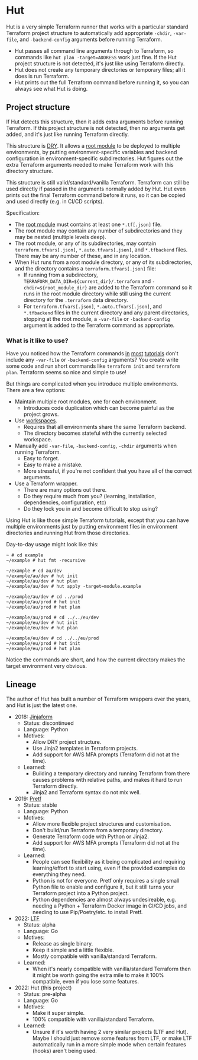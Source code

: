 # Hut

Hut is a very simple Terraform runner that works with a particular standard Terraform project structure to automatically add appropriate `-chdir`, `-var-file`, and `-backend-config` arguments before running Terraform.

* Hut passes all command line arguments through to Terraform, so commands like `hut plan -target=ADDRESS` work just fine. If the Hut project structure is not detected, it's just like using Terraform directly.
* Hut does not create any temporary directories or temporary files; all it does is run Terraform.
* Hut prints out the full Terraform command before running it, so you can always see what Hut is doing.

## Project structure

If Hut detects this structure, then it adds extra arguments before running Terraform. If this project structure is not detected, then no arguments get added, and it's just like running Terraform directly.

This structure is [DRY](https://en.wikipedia.org/wiki/Don%27t_repeat_yourself). It allows a [root module](https://www.terraform.io/language/modules#the-root-module) to be deployed to multiple environments, by putting environment-specific variables and backend configuration in environment-specific subdirectories. Hut figures out the extra Terraform arguments needed to make Terraform
work with this directory structure.

This structure is still valid/standard/vanilla Terraform. Terraform can still be used directly if passed in the arguments normally added by Hut. Hut even prints out the final Terraform command before it runs, so it can be copied and used directly (e.g. in CI/CD scripts).

Specification:

* The [root module](https://www.terraform.io/language/modules#the-root-module) must contains at least one `*.tf[.json]` file.
* The root module may contain any number of subdirectories and they may be nested (multiple levels deep).
* The root module, or any of its subdirectories, may contain `terraform.tfvars[.json]`, `*.auto.tfvars[.json]`, and `*.tfbackend` files. There may be any number of these, and in any location.
* When Hut runs from a root module directory, or any of its subdirectories, and the directory contains a `terraform.tfvars[.json]` file:
  * If running from a subdirectory, `TERRAFORM_DATA_DIR=${current_dir}/.terraform` and `-chdir=${root_module_dir}` are added to the Terraform command so it runs in the root module directory while still using the current directory for the `.terraform` data directory.
  * For `terraform.tfvars[.json]`, `*.auto.tfvars[.json]`, and `*.tfbackend` files in the current directory and any parent directories, stopping at the root module, a `-var-file` or `-backend-config` argument is added to the Terraform command as appropriate.

### What is it like to use?

Have you noticed how the Terraform commands [in](https://learn.hashicorp.com/tutorials/terraform/init) [most](https://learn.hashicorp.com/tutorials/terraform/plan) [tutorials](https://learn.hashicorp.com/tutorials/terraform/variables) don't include any `-var-file` or `-backend-config` arguments? You create write some code and run short commands like `terraform init` and `terraform plan`. Terraform seems so nice and simple to use!

But things are complicated when you introduce multiple environments. There are a few options:

* Maintain multiple root modules, one for each environment.
  * Introduces code duplication which can become painful as the project grows.
* Use [workspaces](https://www.terraform.io/language/state/workspaces).
  * Requires that all environments share the same Terraform backend.
  * The directory becomes stateful with the currently selected workspace.
* Manually add `-var-file`, `-backend-config`, `-chdir` arguments when running Terraform.
  * Easy to forget.
  * Easy to make a mistake.
  * More stressful, if you're not confident that you have all of the correct arguments.
* Use a Terraform wrapper.
  * There are many options out there.
  * Do they require much from you? (learning, installation, dependencies, configuration, etc)
  * Do they lock you in and become difficult to stop using?

Using Hut is like those simple Terraform tutorials, except that you can have multiple environments just by putting environment files in environment directories and running Hut from those directories.

Day-to-day usage might look like this:

```
~ # cd example
~/example # hut fmt -recursive

~/example # cd au/dev
~/example/au/dev # hut init
~/example/au/dev # hut plan
~/example/au/dev # hut apply -target=module.example

~/example/au/dev # cd ../prod
~/example/au/prod # hut init
~/example/au/prod # hut plan

~/example/au/prod # cd ../../eu/dev
~/example/eu/dev # hut init
~/example/eu/dev # hut plan

~/example/eu/dev # cd ../../eu/prod
~/example/eu/prod # hut init
~/example/eu/prod # hut plan
```

Notice the commands are short, and how the current directory makes the target environment very obvious.

## Lineage

The author of Hut has built a number of Terraform wrappers over the years, and Hut is just the latest one.

* 2018: [Jinjaform](https://github.com/claranet/jinjaform)
  * Status: discontinued
  * Language: Python
  * Motives:
    * Allow DRY project structure.
    * Use Jinja2 templates in Terraform projects.
    * Add support for AWS MFA prompts (Terraform did not at the time).
  * Learned:
    * Building a temporary directory and running Terraform from there causes problems with relative paths, and makes it hard to run Terraform directly.
    * Jinja2 and Terraform syntax do not mix well.
* 2019: [Pretf](https://github.com/raymondbutcher/pretf)
  * Status: stable
  * Language: Python
  * Motives:
    * Allow more flexible project structures and customisation.
    * Don't build/run Terraform from a temporary directory.
    * Generate Terraform code with Python or Jinja2.
    * Add support for AWS MFA prompts (Terraform did not at the time).
  * Learned:
    * People can see flexibility as it being complicated and requiring learning/effort to start using, even if the provided examples do everything they need.
    * Python is not for everyone. Pretf only requires a single small Python file to enable and configure it, but it still turns your Terraform project into a Python project.
    * Python dependencies are almost always undesireable, e.g. needing a Python + Terraform Docker image in CI/CD jobs, and needing to use Pip/Poetry/etc. to install Pretf.
* 2022: [LTF](https://github.com/raymondbutcher/ltf)
  * Status: alpha
  * Language: Go
  * Motives:
    * Release as single binary.
    * Keep it simple and a little flexible.
    * Mostly compatible with vanilla/standard Terraform.
  * Learned:
    * When it's nearly compatible with vanilla/standard Terraform then it might be worth going the extra mile to make it 100% compatible, even if you lose some features.
* 2022: Hut (this project)
  * Status: pre-alpha
  * Language: Go
  * Motives:
    * Make it super simple.
    * 100% compatible with vanilla/standard Terraform.
  * Learned:
    * Unsure if it's worth having 2 very similar projects (LTF and Hut). Maybe I should just remove some features from LTF, or make LTF automatically run in a more simple mode when certain features (hooks) aren't being used.
